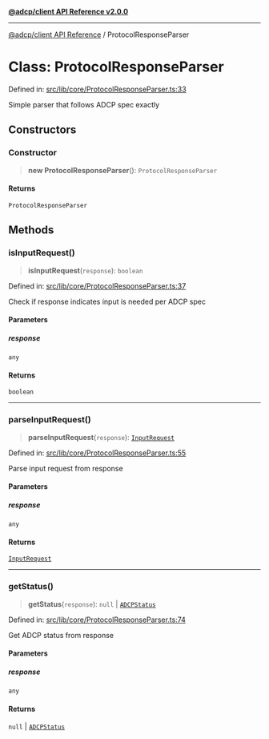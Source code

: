 [**@adcp/client API Reference v2.0.0**](../README.md)

***

[@adcp/client API Reference](../README.md) / ProtocolResponseParser

# Class: ProtocolResponseParser

Defined in: [src/lib/core/ProtocolResponseParser.ts:33](https://github.com/adcontextprotocol/adcp-client/blob/9ed0be764adbd110916d257101c95a577b3f15c8/src/lib/core/ProtocolResponseParser.ts#L33)

Simple parser that follows ADCP spec exactly

## Constructors

### Constructor

> **new ProtocolResponseParser**(): `ProtocolResponseParser`

#### Returns

`ProtocolResponseParser`

## Methods

### isInputRequest()

> **isInputRequest**(`response`): `boolean`

Defined in: [src/lib/core/ProtocolResponseParser.ts:37](https://github.com/adcontextprotocol/adcp-client/blob/9ed0be764adbd110916d257101c95a577b3f15c8/src/lib/core/ProtocolResponseParser.ts#L37)

Check if response indicates input is needed per ADCP spec

#### Parameters

##### response

`any`

#### Returns

`boolean`

***

### parseInputRequest()

> **parseInputRequest**(`response`): [`InputRequest`](../interfaces/InputRequest.md)

Defined in: [src/lib/core/ProtocolResponseParser.ts:55](https://github.com/adcontextprotocol/adcp-client/blob/9ed0be764adbd110916d257101c95a577b3f15c8/src/lib/core/ProtocolResponseParser.ts#L55)

Parse input request from response

#### Parameters

##### response

`any`

#### Returns

[`InputRequest`](../interfaces/InputRequest.md)

***

### getStatus()

> **getStatus**(`response`): `null` \| [`ADCPStatus`](../type-aliases/ADCPStatus.md)

Defined in: [src/lib/core/ProtocolResponseParser.ts:74](https://github.com/adcontextprotocol/adcp-client/blob/9ed0be764adbd110916d257101c95a577b3f15c8/src/lib/core/ProtocolResponseParser.ts#L74)

Get ADCP status from response

#### Parameters

##### response

`any`

#### Returns

`null` \| [`ADCPStatus`](../type-aliases/ADCPStatus.md)
